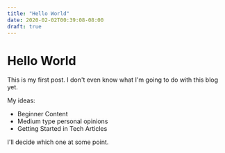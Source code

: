 ```yaml
---
title: "Hello World"
date: 2020-02-02T00:39:08-08:00
draft: true
---
```

# Hello World

This is my first post. I don't even know what I'm going to do with this blog yet. 

My ideas:

- Beginner Content
- Medium type personal opinions
- Getting Started in Tech Articles


I'll decide which one at some point. 
